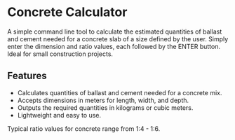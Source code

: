 # Concrete Calculator

A simple command line tool to calculate the estimated quantities of ballast and cement needed for a concrete slab of a size defined by the user.
Simply enter the dimension and ratio values, each followed by the ENTER button. Ideal for small construction projects.

## Features
- Calculates quantities of ballast and cement needed for a concrete mix.
- Accepts dimensions in meters for length, width, and depth.
- Outputs the required quantities in kilograms or cubic meters.
- Lightweight and easy to use.

Typical ratio values for concrete range from 1:4 - 1:6.

